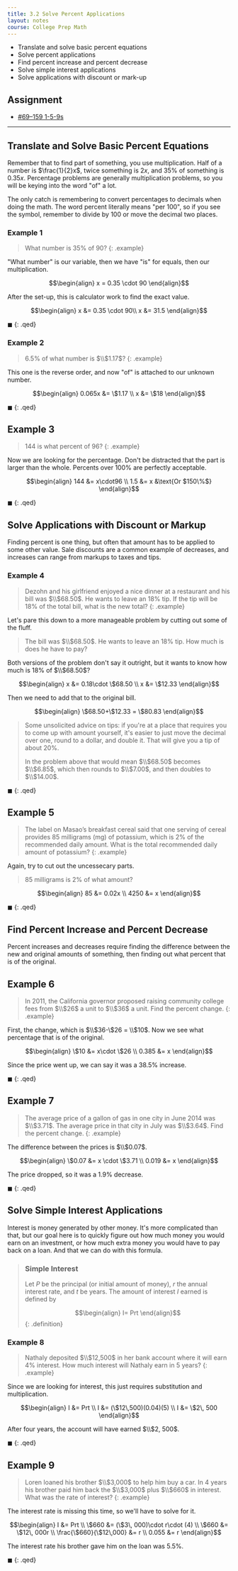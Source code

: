 ```yaml
---
title: 3.2 Solve Percent Applications
layout: notes
course: College Prep Math
---
```


- Translate and solve basic percent equations
- Solve percent applications
- Find percent increase and percent decrease
- Solve simple interest applications
- Solve applications with discount or mark-up

## Assignment

- [#69–159 1-5-9s](https://openstax.org/books/elementary-algebra-2e/pages/3-2-solve-percent-applications#fs-id1168345434499)

---

## Translate and Solve Basic Percent Equations

Remember that to find part of something, you use multiplication. Half of a number is $\frac{1}{2}x$, twice something is $2x$, and 35% of something is $0.35x$. Percentage problems are generally multiplication problems, so you will be keying into the word "of" a lot.

The only catch is remembering to convert percentages to decimals when doing the math. The word percent literally means "per 100", so if you see the symbol, remember to divide by $100$ or move the decimal two places.

### Example 1

> What number is $35\%$ of $90$?
{: .example}

"What number" is our variable, then we have "is" for equals, then our multiplication.

$$\begin{align}
x = 0.35 \cdot 90
\end{align}$$

After the set-up, this is calculator work to find the exact value.

$$\begin{align}
x &= 0.35 \cdot 90\\
x &= 31.5
\end{align}$$

$\blacksquare$
{: .qed}

### Example 2

> $6.5\%$ of what number is $\\$1.17$?
{: .example}

This one is the reverse order, and now "of" is attached to our unknown number.

$$\begin{align}
0.065x &= \$1.17 \\
x &= \$18
\end{align}$$

$\blacksquare$
{: .qed}

## Example 3

> $144$ is what percent of $96$?
{: .example}

Now we are looking for the percentage. Don't be distracted that the part is larger than the whole. Percents over $100\%$ are perfectly acceptable.

$$\begin{align}
144 &= x\cdot96 \\
1.5 &= x &\text{Or $150\%$}
\end{align}$$

$\blacksquare$
{: .qed}

## Solve Applications with Discount or Markup

Finding percent is one thing, but often that amount has to be applied to some other value. Sale discounts are a common example of decreases, and increases can range from markups to taxes and tips.

### Example 4

> Dezohn and his girlfriend enjoyed a nice dinner at a restaurant and his bill was $\\$68.50$. He wants to leave an $18\%$ tip. If the tip will be $18\%$ of the total bill, what is the new total?
{: .example}

Let's pare this down to a more manageable problem by cutting out some of the fluff.

> The bill was $\\$68.50$. He wants to leave an $18\%$ tip. How much is does he have to pay?

Both versions of the problem don't say it outright, but it wants to know how much is $18\%$ of $\\$68.50$?

$$\begin{align}
x &= 0.18\cdot \$68.50 \\
x &= \$12.33
\end{align}$$

Then we need to add that to the original bill.

$$\begin{align}
\$68.50+\$12.33 = \$80.83
\end{align}$$

> Some unsolicited advice on tips: if you're at a place that requires you to come up with amount yourself, it's easier to just move the decimal over one, round to a dollar, and double it. That will give you a tip of about $20\%$.
>
> In the problem above that would mean $\\$68.50$ becomes $\\$6.85$, which then rounds to $\\$7.00$, and then doubles to $\\$14.00$.

$\blacksquare$
{: .qed}

## Example 5

> The label on Masao’s breakfast cereal said that one serving of cereal provides $85$ milligrams (mg) of potassium, which is $2\%$ of the recommended daily amount. What is the total recommended daily amount of potassium?
{: .example}

Again, try to cut out the uncessecary parts.

> $85$ milligrams is $2\%$ of what amount?

$$\begin{align}
85 &= 0.02x \\
4250 &= x
\end{align}$$

$\blacksquare$
{: .qed}

## Find Percent Increase and Percent Decrease

Percent increases and decreases require finding the difference between the new and original amounts of something, then finding out what percent that is of the original.

## Example 6

> In 2011, the California governor proposed raising community college fees from $\\$26$ a unit to $\\$36$ a unit. Find the percent change.
{: .example}

First, the change, which is $\\$36-\\$26 = \\$10$. Now we see what percentage that is of the original.

$$\begin{align}
\$10 &= x\cdot \$26 \\
0.385 &= x
\end{align}$$

Since the price went up, we can say it was a $38.5\%$ increase.

$\blacksquare$
{: .qed}

## Example 7

> The average price of a gallon of gas in one city in June 2014 was $\\$3.71$. The average price in that city in July was $\\$3.64$. Find the percent change.
{: .example}

The difference between the prices is $\\$0.07$.

$$\begin{align}
\$0.07 &= x \cdot \$3.71 \\
0.019 &= x
\end{align}$$

The price dropped, so it was a $1.9\%$ decrease.

$\blacksquare$
{: .qed}

## Solve Simple Interest Applications

Interest is money generated by other money. It's more complicated than that, but our goal here is to quickly figure out how much money you would earn on an investment, or how much extra money you would have to pay back on a loan. And that we can do with this formula.

> ### Simple Interest
>
> Let $P$ be the principal (or initial amount of money), $r$ the annual interest rate, and $t$ be years. The amount of interest $I$ earned is defined by
>
> $$\begin{align}
> I= Prt
> \end{align}$$
{: .definition}

### Example 8

> Nathaly deposited $\\$12\,500$ in her bank account where it will earn $4\%$ interest. How much interest will Nathaly earn in $5$ years?
{: .example}

Since we are looking for interest, this just requires substitution and multiplication.

$$\begin{align}
I &= Prt \\
I &= (\$12\,500)(0.04)(5) \\
I &= \$2\, 500
\end{align}$$

After four years, the account will have earned $\\$2\, 500$.

$\blacksquare$
{: .qed}

## Example 9

> Loren loaned his brother $\\$3\,000$ to help him buy a car. In $4$ years his brother paid him back the $\\$3,000$ plus $\\$660$ in interest. What was the rate of interest?
{: .example}

The interest rate is missing this time, so we'll have to solve for it.

$$\begin{align}
I &= Prt \\
\$660 &= (\$3\, 000)\cdot r\cdot (4) \\
\$660 &= \$12\, 000r \\
\frac{\$660}{\$12\,000} &= r \\
0.055 &= r
\end{align}$$

The interest rate his brother gave him on the loan was $5.5\%$.

$\blacksquare$
{: .qed}
